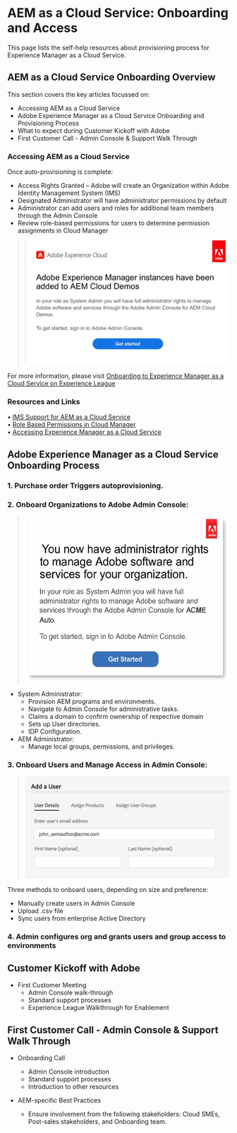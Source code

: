 # AEM as a Cloud Service: Onboarding and Access  

This page lists the self-help resources about provisioning process for Experience Manager as a Cloud Service. 

## AEM as a Cloud Service Onboarding Overview

This section covers the key articles focussed on:

* Accessing AEM as a Cloud Service  
* Adobe Experience Manager as a Cloud Service Onboarding and Provisioning Process  
* What to expect during Customer Kickoff with Adobe  
* First Customer Call - Admin Console & Support Walk Through


### Accessing AEM as a Cloud Service  

Once auto-provisioning is complete:

* Access Rights Granted – Adobe will create an Organization within Adobe Identity Management System (IMS)
* Designated Administrator will have administrator permissions by default
* Administrator can add users and roles for additional team members through the Admin Console
* Review role-based permissions for users to determine permission assignments in Cloud Manager 

> ![processoverview.jpg](./assets/processOverview.jpg)
 

For more information, please visit [Onboarding to Experience Manager as a Cloud Service on Experience League](https://experienceleague.adobe.com/docs/experience-manager-cloud-service/onboarding/home.html?lang=en)

### Resources and Links 

• [IMS Support for AEM as a Cloud Service](https://experienceleague.adobe.com/docs/experience-manager-cloud-service/security/ims-support.html?lang=en)   
• [Role Based Permissions in Cloud Manager](https://experienceleague.adobe.com/docs/experience-manager-cloud-service/onboarding/what-is-required/role-based-permissions.html?lang=en#what-is-required)  
• [Accessing Experience Manager as a Cloud Service](https://experienceleague.adobe.com/docs/experience-manager-cloud-service/onboarding/getting-access/navigation.html?lang=en#getting-access)  


## Adobe Experience Manager as a Cloud Service Onboarding Process

### 1. Purchase order Triggers autoprovisioning. 

### 2. Onboard Organizations to Adobe Admin Console:   

 >   ![processoverview2.jpg](./assets/processOverview2.jpg) 
* System Administrator:  
    * Provision AEM programs and environments.
    * Navigate to Admin Console for administrative tasks.  
    * Claims a domain to confirm ownership of respective domain  
    * Sets up User directories.  
    * IDP Configuration.
* AEM Administrator:  
    * Manage local groups, permissions, and privileges.

### 3. Onboard Users and Manage Access in Admin Console: 
 
>   ![processoverview3.jpg](./assets/processOverview3.jpg) 

Three methods to onboard users, depending on size and preference:
* Manually create users in Admin Console
* Upload .csv file
* Sync users from enterprise Active
Directory

### 4. Admin configures org and grants users and group access to environments
 
## Customer Kickoff with Adobe 

* First Customer Meeting
    * Admin Console walk-through
    * Standard support processes
    * Experience League Walkthrough for Enablement

## First Customer Call - Admin Console & Support Walk Through 

* Onboarding Call
    * Admin Console introduction
    * Standard support processes
    * Introduction to other resources

* AEM-specific Best Practices
    * Ensure involvement from the following stakeholders: Cloud SMEs, Post-sales stakeholders, and Onboarding team.

